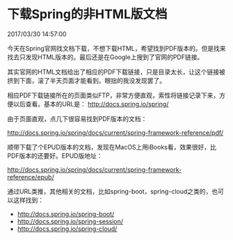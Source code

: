 # 下载Spring的非HTML版文档
2017/03/30 14:57:00


今天在Spring官网找文档下载，不想下载HTML，希望找到PDF版本的。但是找来找去只发现HTML版本的。最后还是在Google上搜到了官网的PDF链接。

其实官网的HTML文档给出了相应的PDF下载链接，只是目录太长，让这个链接被挤到下面，滚了半天页面才能看到。眼拙的我没发现罢了。

相应PDF下载链接所在的页面类似FTP，非常方便直观，索性将链接记录下来，方便以后查看。基本的URL是： <http://docs.spring.io/spring/>

由于页面直观，点几下很容易找到PDF版本的文档：

<http://docs.spring.io/spring/docs/current/spring-framework-reference/pdf/>

顺带下载了个EPUD版本的文档，发现在MacOS上用iBooks看，效果很好，比PDF版本的还要好。EPUD版地址：

<http://docs.spring.io/spring/docs/current/spring-framework-reference/epub/>

通过URL类推，其他相关的文档，比如spring-boot，spring-cloud之类的，也可以这样找到：
- <http://docs.spring.io/spring-boot/>
- <http://docs.spring.io/spring-session/>
- <http://docs.spring.io/spring-cloud/>


